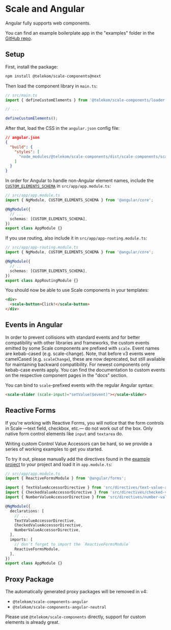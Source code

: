 # Scale and Angular

Angular fully supports web components.

You can find an example boilerplate app in the "examples" folder in the [GitHub repo](https://github.com/telekom/scale/tree/main/examples/angular-boilerplate).

## Setup

First, install the package:

```bash
npm install @telekom/scale-components@next
```

Then load the component library in `main.ts`:

```ts
// src/main.ts
import { defineCustomElements } from '@telekom/scale-components/loader';

// ...

defineCustomElements();
```

After that, load the CSS in the `angular.json` config file:

```json
// angular.json
{
  "build": {
    "styles": [
      "node_modules/@telekom/scale-components/dist/scale-components/scale-components.css"
    ]
  }
}
```

In order for Angular to handle non-Angular element names, include the [`CUSTOM_ELEMENTS_SCHEMA`](https://angular.io/api/core/CUSTOM_ELEMENTS_SCHEMA) in `src/app/app.module.ts`:

```ts
// src/app/app.module.ts
import { NgModule, CUSTOM_ELEMENTS_SCHEMA } from '@angular/core';

@NgModule({
  // ...
  schemas: [CUSTOM_ELEMENTS_SCHEMA],
})
export class AppModule {}
```

If you use routing, also include it in `src/app/app-routing.module.ts`:

```ts
// src/app/app-routing.module.ts
import { NgModule, CUSTOM_ELEMENTS_SCHEMA } from '@angular/core';

@NgModule({
  // ..
  schemas: [CUSTOM_ELEMENTS_SCHEMA],
})
export class AppRoutingModule {}
```

You should now be able to use Scale components in your templates:

```html
<div>
  <scale-button>Click!</scale-button>
</div>
```

## Events in Angular

In order to prevent collisions with standard events and for better compatibility with other libraries and frameworks, the custom events emitted by some Scale components are prefixed with `scale`. Event names are kebab-cased (e.g. scale-change). Note, that before v3 events were camelCased (e.g. `scaleChange`), these are now deprecated, but still available for maintaining backward compatibility. For newest components only kebab-case events apply. You can find the documentation to custom events on the respective component pages in the "docs" section.

You can bind to `scale`-prefixed events with the regular Angular syntax:

```html
<scale-slider (scale-input)="setValue($event)"></scale-slider>
```

## Reactive Forms

If you're working with Reactive Forms, you will notice that the form controls in Scale —text field, checkbox, etc.— do not work out of the box. Only native form control elements like `input` and `textarea` do.

Writing custom Control Value Accessors can be hard, so we provide a series of working examples to get you started.

To try it out, please manually add the directives found in the [example project](https://github.com/telekom/scale/tree/main/examples/angular-reactive-forms/src/directives) to your project and load it in `app.module.ts`:

```ts
// src/app/app.module.ts
import { ReactiveFormsModule } from '@angular/forms';

import { TextValueAccessorDirective } from 'src/directives/text-value-accessor';
import { CheckedValueAccessorDirective } from 'src/directives/checked-value-accessor';
import { NumberValueAccessorDirective } from 'src/directives/number-value-accessor';

@NgModule({
  declarations: [
    // ...
    TextValueAccessorDirective,
    CheckedValueAccessorDirective,
    NumberValueAccessorDirective,
  ],
  imports: [
    // don't forget to import the `ReactiveFormsModule`
    ReactiveFormsModule,
  ],
})
export class AppModule {}
```

## Proxy Package

The automatically generated proxy packages will be removed in v4:

- `@telekom/scale-components-angular`
- `@telekom/scale-components-angular-neutral`

Please use `@telekom/scale-components` directly, support for custom elements is already great.
